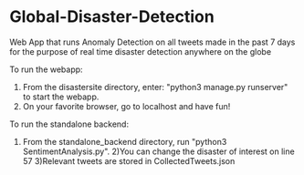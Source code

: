 # Global-Disaster-Detection
Web App that runs Anomaly Detection on all tweets made in the past 7 days for the purpose of real time disaster detection anywhere on the globe

To run the webapp:
1) From the disastersite directory, enter: "python3 manage.py runserver" to start the webapp.
2) On your favorite browser, go to localhost and have fun!

To run the standalone backend:
1) From the standalone_backend directory, run "python3 SentimentAnalysis.py".
2)You can change the disaster of interest on line 57
3)Relevant tweets are stored in CollectedTweets.json
